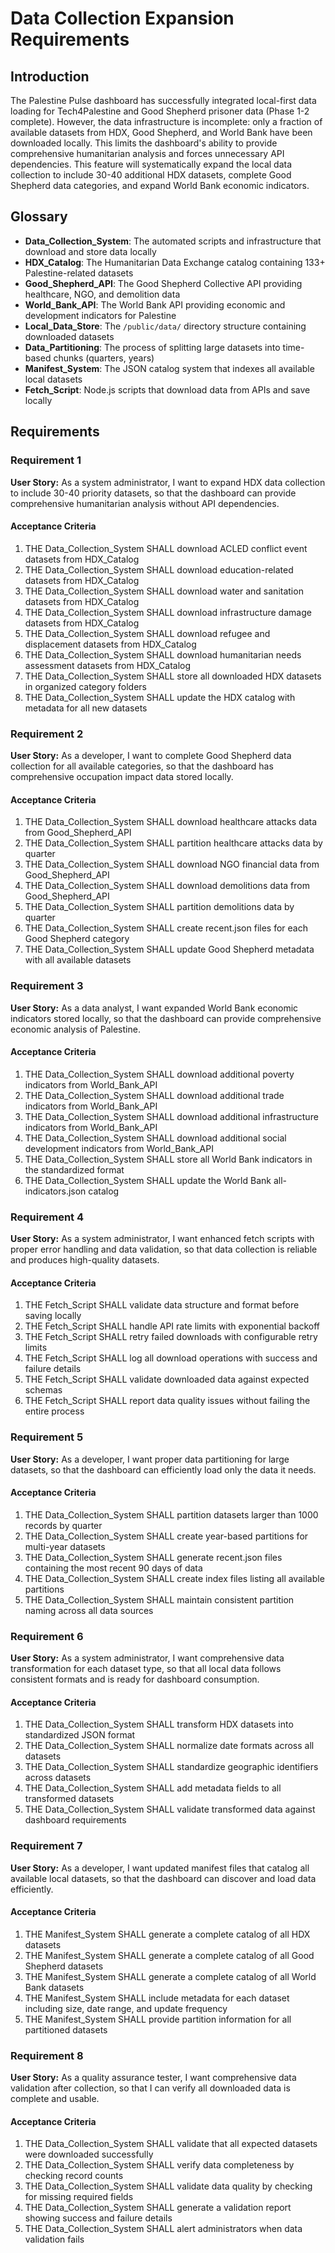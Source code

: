# Data Collection Expansion Requirements

## Introduction

The Palestine Pulse dashboard has successfully integrated local-first data loading for Tech4Palestine and Good Shepherd prisoner data (Phase 1-2 complete). However, the data infrastructure is incomplete: only a fraction of available datasets from HDX, Good Shepherd, and World Bank have been downloaded locally. This limits the dashboard's ability to provide comprehensive humanitarian analysis and forces unnecessary API dependencies. This feature will systematically expand the local data collection to include 30-40 additional HDX datasets, complete Good Shepherd data categories, and expand World Bank economic indicators.

## Glossary

- **Data_Collection_System**: The automated scripts and infrastructure that download and store data locally
- **HDX_Catalog**: The Humanitarian Data Exchange catalog containing 133+ Palestine-related datasets
- **Good_Shepherd_API**: The Good Shepherd Collective API providing healthcare, NGO, and demolition data
- **World_Bank_API**: The World Bank API providing economic and development indicators for Palestine
- **Local_Data_Store**: The `/public/data/` directory structure containing downloaded datasets
- **Data_Partitioning**: The process of splitting large datasets into time-based chunks (quarters, years)
- **Manifest_System**: The JSON catalog system that indexes all available local datasets
- **Fetch_Script**: Node.js scripts that download data from APIs and save locally

## Requirements

### Requirement 1

**User Story:** As a system administrator, I want to expand HDX data collection to include 30-40 priority datasets, so that the dashboard can provide comprehensive humanitarian analysis without API dependencies.

#### Acceptance Criteria

1. THE Data_Collection_System SHALL download ACLED conflict event datasets from HDX_Catalog
2. THE Data_Collection_System SHALL download education-related datasets from HDX_Catalog
3. THE Data_Collection_System SHALL download water and sanitation datasets from HDX_Catalog
4. THE Data_Collection_System SHALL download infrastructure damage datasets from HDX_Catalog
5. THE Data_Collection_System SHALL download refugee and displacement datasets from HDX_Catalog
6. THE Data_Collection_System SHALL download humanitarian needs assessment datasets from HDX_Catalog
7. THE Data_Collection_System SHALL store all downloaded HDX datasets in organized category folders
8. THE Data_Collection_System SHALL update the HDX catalog with metadata for all new datasets

### Requirement 2

**User Story:** As a developer, I want to complete Good Shepherd data collection for all available categories, so that the dashboard has comprehensive occupation impact data stored locally.

#### Acceptance Criteria

1. THE Data_Collection_System SHALL download healthcare attacks data from Good_Shepherd_API
2. THE Data_Collection_System SHALL partition healthcare attacks data by quarter
3. THE Data_Collection_System SHALL download NGO financial data from Good_Shepherd_API
4. THE Data_Collection_System SHALL download demolitions data from Good_Shepherd_API
5. THE Data_Collection_System SHALL partition demolitions data by quarter
6. THE Data_Collection_System SHALL create recent.json files for each Good Shepherd category
7. THE Data_Collection_System SHALL update Good Shepherd metadata with all available datasets

### Requirement 3

**User Story:** As a data analyst, I want expanded World Bank economic indicators stored locally, so that the dashboard can provide comprehensive economic analysis of Palestine.

#### Acceptance Criteria

1. THE Data_Collection_System SHALL download additional poverty indicators from World_Bank_API
2. THE Data_Collection_System SHALL download additional trade indicators from World_Bank_API
3. THE Data_Collection_System SHALL download additional infrastructure indicators from World_Bank_API
4. THE Data_Collection_System SHALL download additional social development indicators from World_Bank_API
5. THE Data_Collection_System SHALL store all World Bank indicators in the standardized format
6. THE Data_Collection_System SHALL update the World Bank all-indicators.json catalog

### Requirement 4

**User Story:** As a system administrator, I want enhanced fetch scripts with proper error handling and data validation, so that data collection is reliable and produces high-quality datasets.

#### Acceptance Criteria

1. THE Fetch_Script SHALL validate data structure and format before saving locally
2. THE Fetch_Script SHALL handle API rate limits with exponential backoff
3. THE Fetch_Script SHALL retry failed downloads with configurable retry limits
4. THE Fetch_Script SHALL log all download operations with success and failure details
5. THE Fetch_Script SHALL validate downloaded data against expected schemas
6. THE Fetch_Script SHALL report data quality issues without failing the entire process

### Requirement 5

**User Story:** As a developer, I want proper data partitioning for large datasets, so that the dashboard can efficiently load only the data it needs.

#### Acceptance Criteria

1. THE Data_Collection_System SHALL partition datasets larger than 1000 records by quarter
2. THE Data_Collection_System SHALL create year-based partitions for multi-year datasets
3. THE Data_Collection_System SHALL generate recent.json files containing the most recent 90 days of data
4. THE Data_Collection_System SHALL create index files listing all available partitions
5. THE Data_Collection_System SHALL maintain consistent partition naming across all data sources

### Requirement 6

**User Story:** As a system administrator, I want comprehensive data transformation for each dataset type, so that all local data follows consistent formats and is ready for dashboard consumption.

#### Acceptance Criteria

1. THE Data_Collection_System SHALL transform HDX datasets into standardized JSON format
2. THE Data_Collection_System SHALL normalize date formats across all datasets
3. THE Data_Collection_System SHALL standardize geographic identifiers across datasets
4. THE Data_Collection_System SHALL add metadata fields to all transformed datasets
5. THE Data_Collection_System SHALL validate transformed data against dashboard requirements

### Requirement 7

**User Story:** As a developer, I want updated manifest files that catalog all available local datasets, so that the dashboard can discover and load data efficiently.

#### Acceptance Criteria

1. THE Manifest_System SHALL generate a complete catalog of all HDX datasets
2. THE Manifest_System SHALL generate a complete catalog of all Good Shepherd datasets
3. THE Manifest_System SHALL generate a complete catalog of all World Bank datasets
4. THE Manifest_System SHALL include metadata for each dataset including size, date range, and update frequency
5. THE Manifest_System SHALL provide partition information for all partitioned datasets

### Requirement 8

**User Story:** As a quality assurance tester, I want comprehensive data validation after collection, so that I can verify all downloaded data is complete and usable.

#### Acceptance Criteria

1. THE Data_Collection_System SHALL validate that all expected datasets were downloaded successfully
2. THE Data_Collection_System SHALL verify data completeness by checking record counts
3. THE Data_Collection_System SHALL validate data quality by checking for missing required fields
4. THE Data_Collection_System SHALL generate a validation report showing success and failure details
5. THE Data_Collection_System SHALL alert administrators when data validation fails
